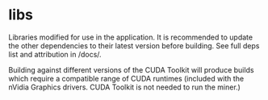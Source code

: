 # libs

Libraries modified for use in the application. It is recommended to update
the other dependencies to their latest version before building. See full
deps list and attribution in /docs/.

Building against different versions of the CUDA Toolkit will produce builds
which require a compatible range of CUDA runtimes (included with the nVidia
Graphics drivers. CUDA Toolkit is not needed to run the miner.)
